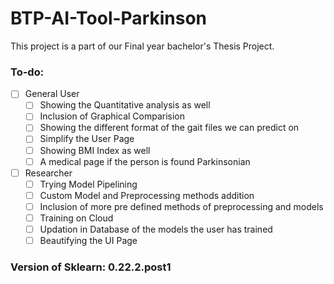 # BTP-AI-Tool-Parkinson

This project is a part of our Final year bachelor's Thesis Project. 

### To-do:
- [ ] General User
  - [ ] Showing the Quantitative analysis as well
  - [ ] Inclusion of Graphical Comparision
  - [ ] Showing the different format of the gait files we can predict on
  - [ ] Simplify the User Page
  - [ ] Showing BMI Index as well
  - [ ] A medical page if the person is found Parkinsonian
- [ ] Researcher
  - [ ] Trying Model Pipelining 
  - [ ] Custom Model and Preprocessing methods addition
  - [ ] Inclusion of more pre defined methods of preprocessing and models
  - [ ] Training on Cloud
  - [ ] Updation in Database of the models the user has trained
  - [ ] Beautifying the UI Page 

### Version of Sklearn: 0.22.2.post1
